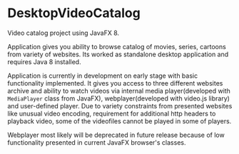 # DesktopVideoCatalog
Video catalog project using JavaFX 8.

Application gives you ability to browse catalog of movies, series, cartoons from variety of websites. Its worked as standalone desktop application and requires Java 8 installed.

Application is currently in development on early stage with basic functionality implemented. It gives you access to three different websites archive and ability to watch videos via internal media player(developed with `MediaPlayer` class from JavaFX), webplayer(developed with video.js library) and user-defined player. Due to variety constraints from presented websites like unusual video encoding, requirement for additional http headers to playback video, some of the videofiles cannot be played in some of players.

Webplayer most likely will be deprecated in future release  because of low functionality presented in current JavaFX browser's classes.
